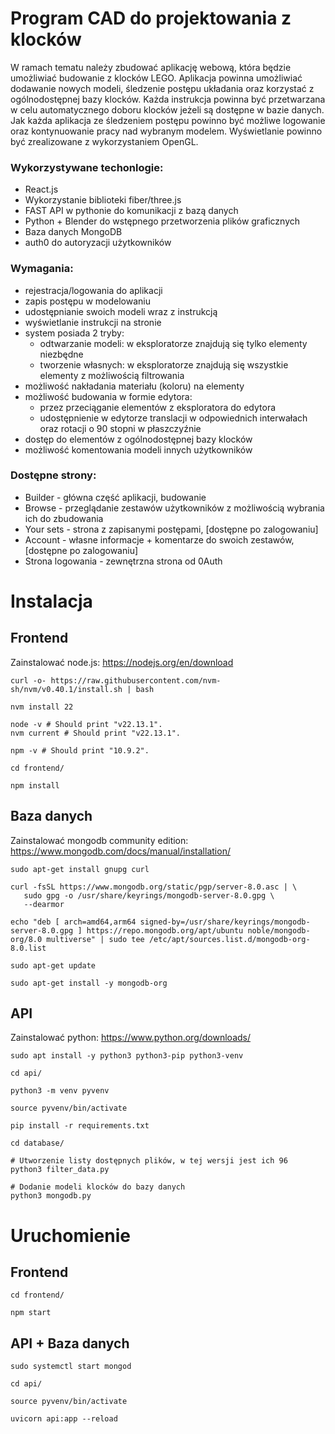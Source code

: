 # Program CAD do projektowania z klocków
W ramach tematu należy zbudować aplikację webową, która będzie umożliwiać budowanie z klocków LEGO.
Aplikacja powinna umożliwiać dodawanie nowych modeli, śledzenie postępu układania oraz korzystać z ogólnodostępnej
bazy klocków. Każda instrukcja powinna być przetwarzana w celu automatycznego doboru klocków jeżeli są dostępne
w bazie danych.
Jak każda aplikacja ze śledzeniem postępu powinno być możliwe logowanie oraz kontynuowanie
pracy nad wybranym modelem.
Wyświetlanie powinno być zrealizowane z wykorzystaniem OpenGL.

### Wykorzystywane techonlogie:
- React.js
- Wykorzystanie biblioteki fiber/three.js
- FAST API w pythonie do komunikacji z bazą danych
- Python + Blender do wstępnego przetworzenia plików graficznych
- Baza danych MongoDB
- auth0 do autoryzacji użytkowników

### Wymagania:
- rejestracja/logowania do aplikacji
- zapis postępu w modelowaniu
- udostępnianie swoich modeli wraz z instrukcją
- wyświetlanie instrukcji na stronie
- system posiada 2 tryby:
    - odtwarzanie modeli: w eksploratorze znajdują się tylko elementy niezbędne
    - tworzenie własnych: w eksploratorze znajdują się wszystkie elementy z możliwością filtrowania
- możliwość nakładania materiału (koloru) na elementy
- możliwość budowania w formie edytora:
    - przez przeciąganie elementów z eksploratora do edytora
    - udostępnienie w edytorze translacji w odpowiednich interwałach oraz rotacji o 90 stopni w płaszczyźnie
- dostęp do elementów z ogólnodostępnej bazy klocków
- możliwość komentowania modeli innych użytkowników


### Dostępne strony:
- Builder - główna część aplikacji, budowanie
- Browse - przeglądanie zestawów użytkowników z możliwością wybrania ich do zbudowania
- Your sets - strona z zapisanymi postępami, [dostępne po zalogowaniu]
- Account - własne informacje + komentarze do swoich zestawów, [dostępne po zalogowaniu]
- Strona logowania - zewnętrzna strona od 0Auth


# Instalacja
## Frontend
Zainstalować node.js: https://nodejs.org/en/download
```
curl -o- https://raw.githubusercontent.com/nvm-sh/nvm/v0.40.1/install.sh | bash

nvm install 22

node -v # Should print "v22.13.1".
nvm current # Should print "v22.13.1".

npm -v # Should print "10.9.2".

cd frontend/

npm install
```
## Baza danych


Zainstalować mongodb community edition: https://www.mongodb.com/docs/manual/installation/
```
sudo apt-get install gnupg curl

curl -fsSL https://www.mongodb.org/static/pgp/server-8.0.asc | \
   sudo gpg -o /usr/share/keyrings/mongodb-server-8.0.gpg \
   --dearmor

echo "deb [ arch=amd64,arm64 signed-by=/usr/share/keyrings/mongodb-server-8.0.gpg ] https://repo.mongodb.org/apt/ubuntu noble/mongodb-org/8.0 multiverse" | sudo tee /etc/apt/sources.list.d/mongodb-org-8.0.list

sudo apt-get update

sudo apt-get install -y mongodb-org
```
## API

Zainstalować python: https://www.python.org/downloads/
```
sudo apt install -y python3 python3-pip python3-venv

cd api/

python3 -m venv pyvenv

source pyvenv/bin/activate

pip install -r requirements.txt

cd database/

# Utworzenie listy dostępnych plików, w tej wersji jest ich 96
python3 filter_data.py              

# Dodanie modeli klocków do bazy danych
python3 mongodb.py
```

# Uruchomienie

## Frontend
```
cd frontend/

npm start
```
## API + Baza danych
```
sudo systemctl start mongod

cd api/

source pyvenv/bin/activate

uvicorn api:app --reload
```